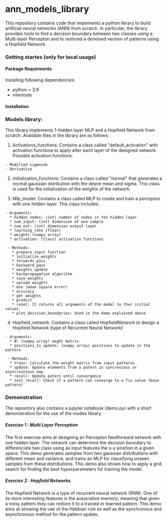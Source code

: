 # ann_models_library

This repository contains code that implements a python library to build artificial neural networks (ANN) from scratch. In particular, the library provides tools to find a decision boundary between two classes using a Multi-layer Percepton and to restored a denoised version of patterns using a Hopfield Network. 

### Getting startes (only for local usage)
#### Package Requirments

Installing following dependencies:
- python = 3.9
- intertools

#### Installation


### Models library:

This library implements 1-hidden layer MLP and a Hopfield Network from scratch. Available files in the library are as follows:

  1. Activations_functions: Contains a class called "default_activation" with activation functions to apply after each layer of the designed network. Possible activation functions:
  
    - Modified sigmoide
    - Derivative
                          
  2. initialization_functions: Contains a class called "normal" that generates a normal gaussian dstribution with the desire mean and sigma. This class is used for the                                    initialization of the weights of the network. 
  
  3. Mlp_model: Contains a class called MLP to create and train a percepton with one hidden layer. This class includes:
                             
    - Arguments:
      * hidden_nodes: (int) number of nodes in the hidden layer
      * num_input: (int) dimension of one sample
      * num_out: (int) dimension output layer 
      * learning_rate (float)
      * weights (numpy array)
      * activation: (class) activation functions

     - Methods:
       * prepare_input function
       * initialize_weights
       * forwards_pass
       * backward_pass
       * weights_update
       * backpropagation algorithm
       * save_weights 
       * upload_weights
       * mse (mean square error)
       * accuracy 
       * get weights
       * predict
       * reset: It returns all arguments of the model to ther initial values
       * plot_decision_boundaries: Used in the demo explained above

  4. Hopfield_network: Contains a class called HopfieldNetwork to design a Hopfield Network (type of Recurrent Neural Network)
                              
    - Arguments:
      * W: (numpy array) weght matrix
      * positions_to_update: (numpy array) positions to update in the pattern 

     - Methods:
      * train: Calculate the weight matrix from input patterns
      * update: Update elements from a patern in syncronious or asyncroinious way
      * recall: Update patern until convergence
      * test_recall: Check if a pattern can converge to a fix value (base pattern)
                              
### Demonstration
The repository also contains a jupyter notebook (demo.py) with a short demonstration for the use of the modes library. 
 
##### Exercise 1 : Multi Layer Perception 
The first exercise aims at designing an Percepton feedforward network with one hidden layer. The network can determine the decision boundary to differenciate two class using as input features the x-y position in a given space. This demo generates samples from two gaussian distributions with different mean and variance, and trains an MLP for classifying unseen samples from these distributions. This demo also shows how to apply a grid search for finding the best hyperparameters for training the model.
 
##### Exercise 2 : Hopfield Networks
The Hopfield Network is a type of recurrent neural network (RNN). One of its more interesting features is the associative memory; meaning that given a noisy pattern they can restore it to a trained or learned pattern. This demo aims at showing the use of the Hebbian rule as well as the synchronous and asynchronous method for the pattern update. 
 
                              
                              
                              
                              

